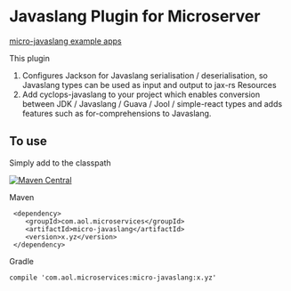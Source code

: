 # Javaslang Plugin for Microserver

[micro-javaslang example apps](https://github.com/aol/micro-server/tree/master/micro-javslang/src/test/java/app)

This plugin 

1. Configures Jackson for Javaslang serialisation / deserialisation, so Javaslang types can be used as input and output to jax-rs Resources
2. Add cyclops-javaslang to your project which enables conversion between JDK / Javaslang / Guava / Jool / simple-react types and adds features such as for-comprehensions to Javaslang.

## To use

Simply add to the classpath

[![Maven Central](https://maven-badges.herokuapp.com/maven-central/com.aol.microservices/micro-javaslang/badge.svg)](https://maven-badges.herokuapp.com/maven-central/com.aol.microservices/micro-javaslang)

Maven 

     <dependency>
        <groupId>com.aol.microservices</groupId>  
        <artifactId>micro-javaslang</artifactId>
        <version>x.yz</version>
     </dependency>
     
Gradle

    compile 'com.aol.microservices:micro-javaslang:x.yz'
    

